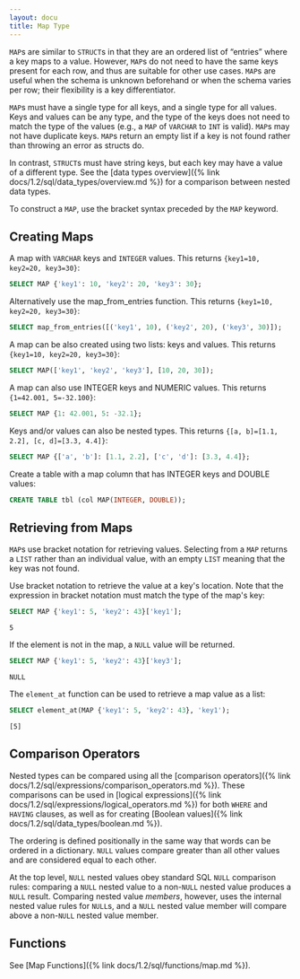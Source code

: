 ```yaml
---
layout: docu
title: Map Type
---
```


`MAP`s are similar to `STRUCT`s in that they are an ordered list of “entries” where a key maps to a value. However, `MAP`s do not need to have the same keys present for each row, and thus are suitable for other use cases. `MAP`s are useful when the schema is unknown beforehand or when the schema varies per row; their flexibility is a key differentiator.

`MAP`s must have a single type for all keys, and a single type for all values. Keys and values can be any type, and the type of the keys does not need to match the type of the values (e.g., a `MAP` of `VARCHAR` to `INT` is valid). `MAP`s may not have duplicate keys. `MAP`s return an empty list if a key is not found rather than throwing an error as structs do.

In contrast, `STRUCT`s must have string keys, but each key may have a value of a different type. See the [data types overview]({% link docs/1.2/sql/data_types/overview.md %}) for a comparison between nested data types.

To construct a `MAP`, use the bracket syntax preceded by the `MAP` keyword.

## Creating Maps

A map with `VARCHAR` keys and `INTEGER` values. This returns `{key1=10, key2=20, key3=30}`:

```sql
SELECT MAP {'key1': 10, 'key2': 20, 'key3': 30};
```

Alternatively use the map_from_entries function. This returns `{key1=10, key2=20, key3=30}`:

```sql
SELECT map_from_entries([('key1', 10), ('key2', 20), ('key3', 30)]);
```

A map can be also created using two lists: keys and values. This returns `{key1=10, key2=20, key3=30}`:

```sql
SELECT MAP(['key1', 'key2', 'key3'], [10, 20, 30]);
```

A map can also use INTEGER keys and NUMERIC values. This returns `{1=42.001, 5=-32.100}`:

```sql
SELECT MAP {1: 42.001, 5: -32.1};
```

Keys and/or values can also be nested types. This returns `{[a, b]=[1.1, 2.2], [c, d]=[3.3, 4.4]}`:

```sql
SELECT MAP {['a', 'b']: [1.1, 2.2], ['c', 'd']: [3.3, 4.4]};
```

Create a table with a map column that has INTEGER keys and DOUBLE values:

```sql
CREATE TABLE tbl (col MAP(INTEGER, DOUBLE));
```

## Retrieving from Maps

`MAP`s use bracket notation for retrieving values. Selecting from a `MAP` returns a `LIST` rather than an individual value, with an empty `LIST` meaning that the key was not found.

Use bracket notation to retrieve the value at a key's location. Note that the expression in bracket notation must match the type of the map's key:

```sql
SELECT MAP {'key1': 5, 'key2': 43}['key1'];
```

```text
5
```

If the element is not in the map, a `NULL` value will be returned.

```sql
SELECT MAP {'key1': 5, 'key2': 43}['key3'];
```

```text
NULL
```

The `element_at` function can be used to retrieve a map value as a list:

```sql
SELECT element_at(MAP {'key1': 5, 'key2': 43}, 'key1');
```

```text
[5]
```

## Comparison Operators

Nested types can be compared using all the [comparison operators]({% link docs/1.2/sql/expressions/comparison_operators.md %}).
These comparisons can be used in [logical expressions]({% link docs/1.2/sql/expressions/logical_operators.md %})
for both `WHERE` and `HAVING` clauses, as well as for creating [Boolean values]({% link docs/1.2/sql/data_types/boolean.md %}).

The ordering is defined positionally in the same way that words can be ordered in a dictionary.
`NULL` values compare greater than all other values and are considered equal to each other.

At the top level, `NULL` nested values obey standard SQL `NULL` comparison rules:
comparing a `NULL` nested value to a non-`NULL` nested value produces a `NULL` result.
Comparing nested value _members_, however, uses the internal nested value rules for `NULL`s,
and a `NULL` nested value member will compare above a non-`NULL` nested value member.

## Functions

See [Map Functions]({% link docs/1.2/sql/functions/map.md %}).